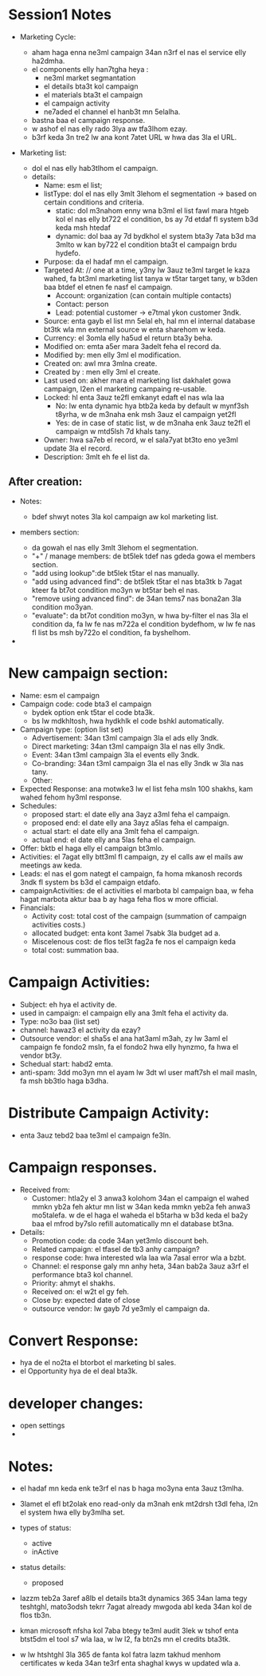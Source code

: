 # Session1 Notes 
* Marketing Cycle: 
  * aham haga enna ne3ml campaign 34an n3rf el nas el service elly ha2dmha. 
  * el components elly han7tgha heya :
    * ne3ml market segmantation
    * el details bta3t kol campaign 
    * el materials bta3t el campaign 
    * el campaign activity
    * ne7aded el channel el hanb3t mn 5elalha. 
  * bastna baa el campaign response.
  * w ashof el nas elly rado 3lya aw tfa3lhom ezay.
  * b3rf keda 3n tre2 lw ana kont 7atet URL w hwa das 3la el URL. 

* Marketing list: 
  * dol el nas elly hab3tlhom el campaign.
  * details: 
    * Name: esm el list;
    * listType: dol el nas elly 3mlt 3lehom el segmentation -> based on certain conditions and criteria. 
      * static: dol m3nahom enny wna b3ml el list fawl mara htgeb kol el nas elly bt722 el condition, bs ay 7d etdaf fl system b3d keda msh htedaf
      * dynamic: dol baa ay 7d bydkhol el system bta3y 7ata b3d ma 3mlto w kan by722 el condition bta3t el campaign brdu hydefo. 
    * Purpose: da el hadaf mn el campaign. 
    * Targeted At: // one at a time, y3ny lw 3auz te3ml target le kaza wahed, fa bt3ml marketing list tanya w t5tar target tany, w b3den baa btdef el etnen fe nasf el campaign. 
      * Account: organization (can contain multiple contacts)
      * Contact: person 
      * Lead: potential customer -> e7tmal ykon customer 3ndk.
    * Source: enta gayb el list mn 5elal eh, hal mn el internal database bt3tk wla mn external source w enta sharehom w keda.
    * Currency: el 3omla elly ha5ud el return bta3y beha. 
    * Modified on: emta a5er mara 3adelt feha el record da.
    * Modified by: men elly 3ml el modification. 
    * Created on: awl mra 3mlna create. 
    * Created by : men elly 3ml el create.
    * Last used on: akher mara el marketing list dakhalet gowa campaign, l2en el marketing campaing re-usable. 
    *  Locked: hl enta 3auz te2fl emkanyt edaft el nas wla laa
       *  No: lw enta dynamic hya btb2a keda by default w mynf3sh t8yrha, w de m3naha enk msh 3auz el campaign yet2fl 
       *  Yes: de in case of static list, w de m3naha enk 3auz te2fl el campaign w mtd5lsh 7d khals tany. 
    * Owner: hwa sa7eb el record, w el sala7yat bt3to eno ye3ml update 3la el record.
    * Description: 3mlt eh fe el list da.

## After creation:
* Notes: 
  * bdef shwyt notes 3la kol campaign aw kol marketing list.

* members section:
  * da gowah el nas elly 3mlt 3lehom el segmentation. 
  * "+" / manage members: de bt5lek tdef nas gdeda gowa el members section. 
  * "add using lookup":de bt5lek t5tar el nas manually. 
  * "add using advanced find": de bt5lek t5tar el nas bta3tk b 7agat kteer fa bt7ot condition mo3yn w bt5tar beh el nas.
  * "remove using advanced find": de 34an tems7 nas bona2an 3la condition mo3yan. 
  * "evaluate": da bt7ot condition mo3yn, w hwa by-filter el nas  3la el condition da, fa lw fe nas m722a el condition  bydefhom, w lw fe nas fl list bs msh by722o el condition, fa byshelhom. 
* 


# New campaign section:
* Name: esm el campaign
* Campaign code: code bta3 el campaign
  * bydek option enk t5tar el code bta3k.
  * bs lw mdkhltosh, hwa hydkhlk el code bshkl automatically. 
* Campaign type:  (option list set)
  * Advertisement: 34an t3ml campaign 3la el ads elly 3ndk.
  * Direct marketing: 34an t3ml campaign 3la el nas elly 3ndk.
  * Event: 34an t3ml campaign 3la el events elly 3ndk.
  * Co-branding: 34an t3ml campaign 3la el nas elly 3ndk w 3la nas tany.
  * Other:
* Expected Response: ana motwke3 lw el list feha msln 100 shakhs, kam wahed fehom hy3ml response. 
* Schedules: 
  * proposed start: el date elly ana 3ayz a3ml feha el campaign.
  * proposed end: el date elly ana 3ayz a5las feha el campaign.
  * actual start: el date elly ana 3mlt feha el campaign.
  * actual end: el date elly ana 5las feha el campaign.
* Offer: bktb el haga elly el campaign bt3mlo. 
* Activities: el 7agat elly btt3ml fl campaign, zy el calls aw el mails aw meetings aw keda. 
* Leads: el nas el gom nategt el campaign, fa homa mkanosh records 3ndk fl system bs b3d el campaign etdafo. 
* campaignActivities: de el activities el marbota bl campaign baa, w feha hagat marbota aktur baa b ay haga feha flos w more official. 
* Financials: 
  * Activity cost: total cost of the campaign (summation of campaign activities costs.)
  * allocated budget: enta kont 3amel 7sabk 3la budget ad a. 
  * Miscelenous cost: de flos tel3t fag2a fe nos el campaign keda 
  * total cost: summation baa.  

# Campaign Activities:
* Subject: eh hya el activity de. 
* used in campaign: el campaign elly ana 3mlt feha el activity da.
* Type: no3o baa (list set)
* channel: hawaz3 el activity da ezay? 
* Outsource vendor: el sha5s el ana hat3aml m3ah, zy lw 3aml el campaign fe fondo2 msln, fa el fondo2 hwa elly hynzmo, fa hwa el vendor bt3y. 
* Schedual start: habd2 emta. 
* anti-spam: 3dd mo3yn mn el ayam lw 3dt wl user maft7sh el mail masln, fa msh bb3tlo haga b3dha. 

# Distribute Campaign Activity:
* enta 3auz tebd2 baa te3ml el campaign fe3ln. 

# Campaign responses. 
* Received from: 
  * Customer: htla2y el 3 anwa3 kolohom 34an el campaign el wahed mmkn yb2a feh aktur mn list w 34an keda mmkn yeb2a feh anwa3 mo5talefa. w de el haga el waheda el b5tarha w b3d keda el ba2y baa el mfrod by7slo refill automatically mn el database bt3na. 
* Details: 
  * Promotion code: da code 34an yet3mlo discount beh. 
  * Related campaign: el tfasel de tb3 anhy campaign? 
  * response code: hwa interested wla laa wla 7asal error wla a bzbt. 
  * Channel: el response galy mn anhy heta, 34an bab2a 3auz a3rf el performance bta3 kol channel. 
  * Priority: ahmyt el shakhs. 
  * Received on: el w2t el gy feh. 
  * Close by: expected date of close
  * outsource vendor: lw gayb 7d ye3mly el campaign da. 

# Convert Response: 
* hya de el no2ta el btorbot el marketing bl sales. 
* el Opportunity hya de el deal bta3k. 



# developer changes: 
* open settings
* 




# Notes:
* el hadaf mn keda enk te3rf el nas b haga mo3yna enta 3auz t3mlha. 
* 3lamet el efl bt2olak eno read-only da m3nah enk mt2drsh t3dl feha, l2n el system hwa elly by3mlha set. 
* types of status:
  * active 
  * inActive
* status details:
  * proposed

* lazzm teb2a 3aref a8lb el details bta3t dynamics 365 34an lama tegy teshtghl, mato3odsh tekrr 7agat already mwgoda abl keda 34an kol de flos tb3n. 
* kman microsoft nfsha kol 7aba btegy te3ml audit 3lek w tshof enta btst5dm el tool s7 wla laa, w lw l2, fa btn2s mn el credits bta3tk. 
* w lw htshtghl 3la 365 de fanta kol fatra lazm takhud menhom certificates w keda 34an te3rf enta shaghal kwys w updated wla a.